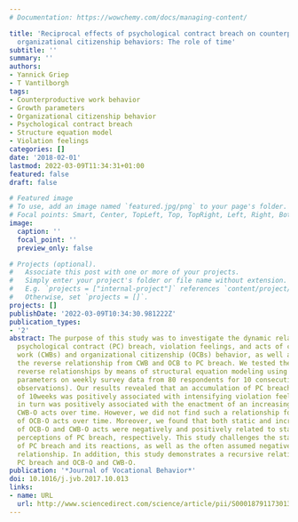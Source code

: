 ```yaml
---
# Documentation: https://wowchemy.com/docs/managing-content/

title: 'Reciprocal effects of psychological contract breach on counterproductive and
  organizational citizenship behaviors: The role of time'
subtitle: ''
summary: ''
authors:
- Yannick Griep
- T Vantilborgh
tags:
- Counterproductive work behavior
- Growth parameters
- Organizational citizenship behavior
- Psychological contract breach
- Structure equation model
- Violation feelings
categories: []
date: '2018-02-01'
lastmod: 2022-03-09T11:34:31+01:00
featured: false
draft: false

# Featured image
# To use, add an image named `featured.jpg/png` to your page's folder.
# Focal points: Smart, Center, TopLeft, Top, TopRight, Left, Right, BottomLeft, Bottom, BottomRight.
image:
  caption: ''
  focal_point: ''
  preview_only: false

# Projects (optional).
#   Associate this post with one or more of your projects.
#   Simply enter your project's folder or file name without extension.
#   E.g. `projects = ["internal-project"]` references `content/project/deep-learning/index.md`.
#   Otherwise, set `projects = []`.
projects: []
publishDate: '2022-03-09T10:34:30.981222Z'
publication_types:
- '2'
abstract: The purpose of this study was to investigate the dynamic relationship between
  psychological contract (PC) breach, violation feelings, and acts of counterproductive
  work (CWBs) and organizational citizenship (OCBs) behavior, as well as to investigate
  the reverse relationship from CWB and OCB to PC breach. We tested these direct and
  reverse relationships by means of structural equation modeling using latent growth
  parameters on weekly survey data from 80 respondents for 10 consecutive weeks (516
  observations). Our results revealed that an accumulation of PC breach over the course
  of 10weeks was positively associated with intensifying violation feelings, which
  in turn was positively associated with the enactment of an increasing number of
  CWB-O acts over time. However, we did not find such a relationship for the enactment
  of OCB-O acts over time. Moreover, we found that both static and increasing numbers
  of OCB-O and CWB-O acts were negatively and positively related to static and accumulating
  perceptions of PC breach, respectively. This study challenges the static treatment
  of PC breach and its reactions, as well as the often assumed negative PC breach-OCB-O
  relationship. In addition, this study demonstrates a recursive relationship between
  PC breach and OCB-O and CWB-O.
publication: '*Journal of Vocational Behavior*'
doi: 10.1016/j.jvb.2017.10.013
links:
- name: URL
  url: http://www.sciencedirect.com/science/article/pii/S0001879117301379
---
```

